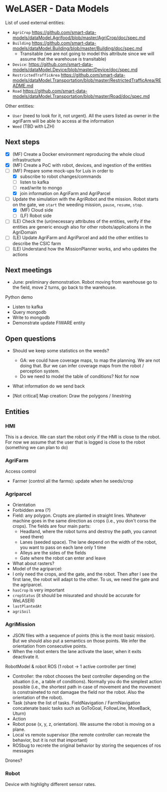 # WeLASER - Data Models

List of used external entities:
- `AgriCrop` https://github.com/smart-data-models/dataModel.Agrifood/blob/master/AgriCrop/doc/spec.md
- `Building` https://github.com/smart-data-models/dataModel.Building/blob/master/Building/doc/spec.md
    - Transitable (we are not going to model this attribute since we will assume that the warehouse is transitable)
- `Device`: https://github.com/smart-data-models/dataModel.Device/blob/master/Device/doc/spec.md
- `RestrictedTrafficArea` https://github.com/smart-data-models/dataModel.Transportation/blob/master/RestrictedTrafficArea/README.md
- `Road` https://github.com/smart-data-models/dataModel.Transportation/blob/master/Road/doc/spec.md

Other entities:
- `User` (need to look for it, not urgent). All the users listed as owner in the agriFarm will be able to access al the information
- `Weed` (TBD with LZH)

## Next steps

- [x] (MF) Create a Docker environment reproducing the whole cloud infrastructure
- [x] (MF) Create a PoC with robot, devices, and ingestion of the entities
- [ ] (MF) Prepare some mock-ups for Luis in order to 
    - [x] subscribe to robot changes/commands
    - [ ] listen to kafka
    - [ ] read/write to mongo
    - [x] join information on AgriFarm and AgriParcel
- [ ] Update the simulation with the AgriRobot and the mission. Robot starts on the gate, we `start` the weeding mission, `pause`, `resume`, `stop`.
    - [x] (MF) Cloud side
    - [ ] (LF) Robot side 
- [ ] (LE) Check the (un)necessary attributes of the entities, verify if the entities are generic enough also for other robots/applications in the AgriDomain
- [ ] (LE) Update AgriFarm and AgriParcel and add the other entities to describe the CSIC farm
- [ ] (LE) Understand how the MissionPlanner works, and who updates the actions

## Next meetings

- June: preliminary demonstration. Robot moving from warehouse go to the field, move 2 turns, go back to the warehouse.

Python demo
- Listen to kafka
- Query mongodb
- Write to mongodb
- Demonstrate update FIWARE entity

## Open questions

- Should we keep some statistics on the weeds?
    - GA: we could have coverage maps, to map the planning. We are not doing that. Bur we can infer coverage maps from the robot / perception system.
    - Do we need to model the table of conditions? Not for now

- What information do we send back
- [Not critical] Map creation: Draw the polygons / linestring

## Entities

### HMI

This is a device. We can start the robot only if the HMI is close to the robot.
For now we assume that the user that is logged is close to the robot (something we can plan to do)

### AgriFarm

Access control
- Farmer (control all the farms): update when he seeds/crop

### Agriparcel
- Orientation
- Forbidden area (?)
- Field: any polygon. Cropts are planted in straight lines. Whatever machine goes in the same direction as crops (i.e., you don't corss the crops). The fields are four main parts: 
    - Headland, where the robot turns and destroy the path, you cannot seed there) 
    - Lanes (seeded space). The lane depend on the width of the robot, you want to pass on each lane only 1 time
    - Alleys are the sides of the fields
    - Gate where the robot can enter and leave
- What about rasters?
- Model of the agriparcel:
- I only need the crops, and the gate, and the robot. Then after I see the first lane, the robot will adapt to the other. To us, we need the gate and the agriparcel.
- `hasCrop` is very important
- `cropStatus` (it should be misurated and should be accurate for WeLASER)
- `lastPlantedAt`
- `agriSoil`

### AgriMission

- JSON files with a sequence of points (this is the most basic mission). But we should also put a semantics on those points. We infer the orientation from consecutive points.
- When the robot enters the lane activate the laser, when it exits deactivate it.

RobotModel & robot
ROS (1 robot -> 1 active controller per time)
- Controller: the robot chooses the best controller depending on the situation (i.e., a table of conditions). Normally you do the simplest action possible (i.e., the shortest path in case of movement and the movement is constraineted to not damagae the field nor the robot. Also the orientation of the robot).
- Task (share the list of tasks. FieldNavigation / FarmNavigation concatenate basic tasks such as GoToGoal, FollowLine, MoveBack, Uturn)
- Action
- Robot pose (x, y, z, orientation). We assume the robot is moving on a plane.
- Local vs remote supervisor (the remote controller can recreate the behavior, but it is not that important)
- ROSbug to recrete the original behavior by storing the sequences of ros messages

Drones?


### Robot

Device with highlighy different sensor rates.
